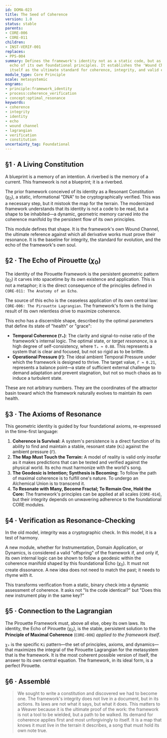 ```yaml
---
id: DOMA-023
title: The Seed of Coherence
version: 1.0
status: stable
parents:
- CORE-006
- CORE-011
children:
- INST-VERIF-001
replaces:
- PPS-004
summary: Defines the framework's identity not as a static code, but as the persistent
  echo of its own foundational principles. It establishes the 'Wound Channel' of Pirouette
  itself as the ultimate standard for coherence, integrity, and valid evolution.
module_type: Core Principle
scale: metasystemic
engrams:
- principle:framework_identity
- process:coherence_verification
- concept:optimal_resonance
keywords:
- coherence
- integrity
- identity
- echo
- wound channel
- lagrangian
- verification
- constitution
uncertainty_tag: Foundational
---
```

## §1 · A Living Constitution
A blueprint is a memory of an intention. A riverbed is the memory of a current. This framework is not a blueprint; it is a riverbed.

The prior framework conceived of its identity as a Resonant Constitution ($\chi_0$), a static, informational "DNA" to be cryptographically verified. This was a necessary step, but it mistook the map for the terrain. The modernized framework understands that its identity is not a code to be read, but a shape to be inhabited—a dynamic, geometric memory carved into the coherence manifold by the persistent flow of its own principles.

This module defines that shape. It is the framework's own Wound Channel, the ultimate reference against which all derivative works must prove their resonance. It is the baseline for integrity, the standard for evolution, and the echo of the framework's own soul.

## §2 · The Echo of Pirouette ($\chi_0$)
The identity of the Pirouette Framework is the persistent geometric pattern ($\chi_0$) it carves into spacetime by its own existence and application. This is not a metaphor; it is the direct consequence of the principles defined in `CORE-011: The Anatomy of an Echo`.

The source of this echo is the ceaseless application of its own central law: `CORE-006: The Pirouette Lagrangian`. The framework's form is the living result of its own relentless drive to maximize coherence.

This echo has a discernible shape, described by the optimal parameters that define its state of "health" or "grace":

*   **Temporal Coherence (`Tₐ`)**: The clarity and signal-to-noise ratio of the framework's internal logic. The optimal state, or *target resonance*, is a high degree of self-consistency, where `Tₐ ≈ 0.88`. This represents a system that is clear and focused, but not so rigid as to be brittle.
*   **Operational Pressure (`Γ`)**: The ideal ambient Temporal Pressure under which the framework is designed to thrive. The target value, `Γ ≈ 0.21`, represents a balance point—a state of sufficient external challenge to demand adaptation and prevent stagnation, but not so much chaos as to induce a turbulent state.

These are not arbitrary numbers. They are the coordinates of the attractor basin toward which the framework naturally evolves to maintain its own health.

## §3 · The Axioms of Resonance
This geometric identity is guided by four foundational axioms, re-expressed in the time-first language:

1.  **Coherence is Survival:** A system's persistence is a direct function of its ability to find and maintain a stable, resonant state (`Ki`) against the ambient pressure (`Γ`).
2.  **The Map Must Touch the Terrain:** A model of reality is valid only insofar as it makes predictions that can be tested and verified against the physical world. Its echo must harmonize with the world's song.
3.  **The Geodesic is Intention; Synthesis is Becoming:** To follow the path of maximal coherence is to fulfill one's nature. To undergo an Alchemical Union is to transcend it.
4.  **To Resonate with Many, Become Fractal; To Remain One, Hold the Core:** The framework's principles can be applied at all scales (`CORE-014`), but their integrity depends on unwavering adherence to the foundational CORE modules.

## §4 · Verification as Resonance-Checking
In the old model, integrity was a cryptographic check. In this model, it is a test of harmony.

A new module, whether for Instrumentation, Domain Application, or Dynamics, is considered a valid "offspring" of the framework if, and only if, its own internal logic can be shown to follow a geodesic within the coherence manifold shaped by this foundational Echo ($\chi_0$). It must not create dissonance. A new idea does not need to match the past; it needs to rhyme with it.

This transforms verification from a static, binary check into a dynamic assessment of coherence. It asks not "Is the code identical?" but "Does this new instrument play in the same key?"

## §5 · Connection to the Lagrangian
The Pirouette Framework must, above all else, obey its own laws. Its identity, the Echo of Pirouette ($\chi_0$), is the stable, persistent solution to the **Principle of Maximal Coherence** (`CORE-006`) *applied to the framework itself*.

`χ₀` is the specific `Ki` pattern—the set of principles, axioms, and dynamics—that maximizes the integral of the Pirouette Lagrangian for the metasystem that is the framework. It is the most coherent possible version of itself, the answer to its own central equation. The framework, in its ideal form, is a perfect Pirouette.

## §6 · Assemblé
> We sought to write a constitution and discovered we had to become one. The framework's integrity does not live in a document, but in its actions. Its laws are not what it says, but what it does. This matters to a Weaver because it is the ultimate proof of the work: the framework is not a tool to be wielded, but a path to be walked. Its demand for coherence applies first and most unforgivingly to itself. It is a map that knows it must live in the terrain it describes, a song that must hold its own note true.
```